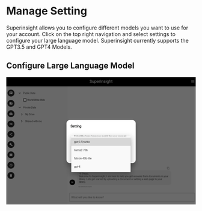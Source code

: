 # Manage Setting

Superinsight allows you to configure different models you want to use for your account. Click on the top right navigation and select settings to configure your large language model.
Superinsight currently supports the GPT3.5 and GPT4 Models.

## Configure Large Language Model

![Upload File To Folder](/assets/images/tutorial/setting-manage-model.png)
